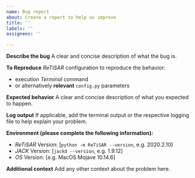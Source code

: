 ```yaml
---
name: Bug report
about: Create a report to help us improve
title: ''
labels: ''
assignees: ''

---
```


**Describe the bug**
A clear and concise description of what the bug is.

**To Reproduce**
_ReTiSAR_ configuration to reproduce the behavior:
 - execution _Terminal_ command
 - or alternatively __relevant__ `config.py` parameters

**Expected behavior**
A clear and concise description of what you expected to happen.

**Log output**
If applicable, add the terminal output or the respective logging file to help explain your problem.

**Environment (please complete the following information):**
 - _ReTiSAR_ Version: [`python -m ReTiSAR --version`, e.g. 2020.2.10]
 - _JACK_ Version: [`jackd --version`, e.g. 1.9.12]
 - _OS_ Version: [e.g. MacOS Mojave 10.14.6]

**Additional context**
Add any other context about the problem here.
